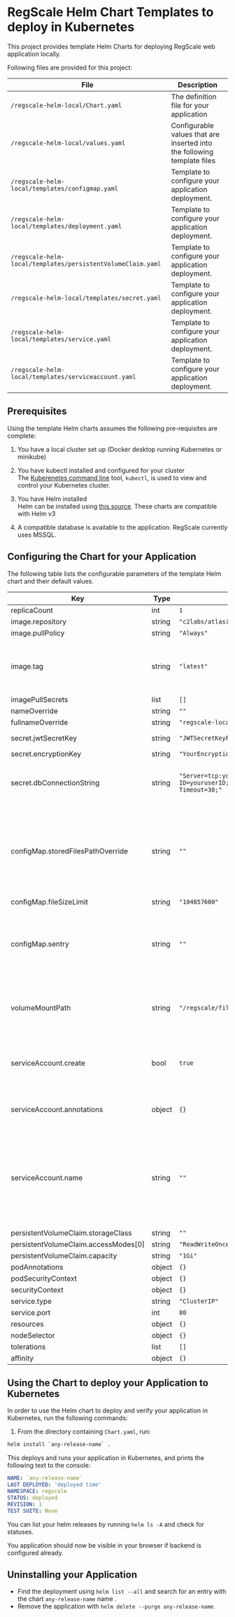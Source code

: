 # RegScale Helm Chart Templates to deploy in Kubernetes

This project provides template Helm Charts for deploying RegScale web application locally.

Following files are provided for this project:

| File                                                         | Description                                                             |
|--------------------------------------------------------------|-------------------------------------------------------------------------|
| `/regscale-helm-local/Chart.yaml`                            | The definition file for your application                                |
| `/regscale-helm-local/values.yaml`                           | Configurable values that are inserted into the following template files |
| `/regscale-helm-local/templates/configmap.yaml`              | Template to configure your application deployment.                      |
| `/regscale-helm-local/templates/deployment.yaml`             | Template to configure your application deployment.                      |
| `/regscale-helm-local/templates/persistentVolumeClaim.yaml`  | Template to configure your application deployment.                      |
| `/regscale-helm-local/templates/secret.yaml`                 | Template to configure your application deployment.                      |
| `/regscale-helm-local/templates/service.yaml`                | Template to configure your application deployment.                      |
| `/regscale-helm-local/templates/serviceaccount.yaml`         | Template to configure your application deployment.                      |

## Prerequisites

Using the template Helm charts assumes the following pre-requisites are complete:  

1. You have a local cluster set up (Docker desktop running Kubernetes or minikube)
  
2. You have kubectl installed and configured for your cluster  
  The [Kuberenetes command line](https://kubernetes.io/docs/tasks/tools/install-kubectl/) tool, `kubectl`, is used to view and control your Kubernetes cluster.

3. You have Helm installed  
  Helm can be installed using [this source](https://helm.sh/docs/intro/install/). 
   These charts are compatible with Helm v3

4. A compatible database is available to the application. RegScale currently uses MSSQL.

## Configuring the Chart for your Application

The following table lists the configurable parameters of the template Helm chart and their default values.

|                  Key                    |  Type  |                                                                                                                      Default                                                                                                                     |                                                       Description                                                      |
|-----------------------------------------|--------|--------------------------------------------------------------------------------------------------------------------------------------------------------------------------------------------------------------------------------------------------|------------------------------------------------------------------------------------------------------------------------|
| replicaCount                            | int    | `1`                                                                                                                                                                                                                                              |                                                                                                                        |
| image.repository                        | string | `"c2labs/atlasity"`                                                                                                                                                                                                                              |                                                                                                                        |
| image.pullPolicy                        | string | `"Always"`                                                                                                                                                                                                                                       |                                                                                                                        |
| image.tag                               | string | `"latest"`                                                                                                                                                                                                                                       | Overrides the image tag whose default is the chart appVersion.                                                         |
| imagePullSecrets                        | list   | `[]`                                                                                                                                                                                                                                             |                                                                                                                        |
| nameOverride                            | string | `""`                                                                                                                                                                                                                                             |                                                                                                                        |
| fullnameOverride                        | string | `"regscale-local"`                                                                                                                                                                                                                               |                                                                                                                        |
| secret.jwtSecretKey                     | string | `"JWTSecretKeyFromSomeWhere6789012"`                                                                                                                                                                                                             | A Valid JSON Web Token                                                                                                 |
| secret.encryptionKey                    | string | `"YourEncryptionKeyFromSomeWhere12"`                                                                                                                                                                                                             |                                                                                                                        |
| secret.dbConnectionString               | string | `"Server=tcp:yourdatabase.database.windows.net,1433;Initial Catalog=ATLAS;Persist Security Info=False;User ID=youruserID;Password=yourPassword;MultipleActiveResultSets=False;Encrypt=True;TrustServerCertificate=False;Connection Timeout=30;"` | MSSQL Entity Framework Connection String                                                                               |
| configMap.storedFilesPathOverride       | string | `""`                                                                                                                                                                                                                                             | Override the location that RegScale saves files, this is automatically  set to the directory that the PV is mounted to |
| configMap.fileSizeLimit                 | string | `"104857600"`                                                                                                                                                                                                                                    |                                                                                                                        |
| configMap.sentry                        | string | `""`                                                                                                                                                                                                                                             | If you want to enable monitoring, enter your Sentry.io Sdn, otherwise, leave blank                                     |
| volumeMountPath                         | string | `"/regscale/files"`                                                                                                                                                                                                                              | The path that the PV is mounted to and where RegScale stores files                                                     |
| serviceAccount.create                   | bool   | `true`                                                                                                                                                                                                                                           | Specifies whether a service account should be created                                                                  |
| serviceAccount.annotations              | object | `{}`                                                                                                                                                                                                                                             | Annotations to add to the service account                                                                              |
| serviceAccount.name                     | string | `""`                                                                                                                                                                                                                                             | The name of the service account to use. If not set and create is true, a name is generated using the fullname template |
| persistentVolumeClaim.storageClass      | string | `""`                                                                                                                                                                                                                                             |                                                                                                                        |
| persistentVolumeClaim.accessModes[0]    | string | `"ReadWriteOnce"`                                                                                                                                                                                                                                |                                                                                                                        |
| persistentVolumeClaim.capacity          | string | `"1Gi"`                                                                                                                                                                                                                                          |                                                                                                                        |
| podAnnotations                          | object | `{}`                                                                                                                                                                                                                                             |                                                                                                                        |
| podSecurityContext                      | object | `{}`                                                                                                                                                                                                                                             |                                                                                                                        |
| securityContext                         | object | `{}`                                                                                                                                                                                                                                             |                                                                                                                        |
| service.type                            | string | `"ClusterIP"`                                                                                                                                                                                                                                    |                                                                                                                        |
| service.port                            | int    | `80`                                                                                                                                                                                                                                             |                                                                                                                        |
| resources                               | object | `{}`                                                                                                                                                                                                                                             |                                                                                                                        |
| nodeSelector                            | object | `{}`                                                                                                                                                                                                                                             |                                                                                                                        |
| tolerations                             | list   | `[]`                                                                                                                                                                                                                                             |                                                                                                                        |
| affinity                                | object | `{}`                                                                                                                                                                                                                                             |                                                                                                                        |

## Using the Chart to deploy your Application to Kubernetes

In order to use the Helm chart to deploy and verify your application in Kubernetes, run the following commands:

1. From the directory containing `Chart.yaml`, run:  

  ```sh
  helm install `any-release-name` .
  ```

  This deploys and runs your application in Kubernetes, and prints the following text to the console:  
  
  ```yaml
  NAME: `any-release-name`
  LAST DEPLOYED: 'deployed time'
  NAMESPACE: regscale
  STATUS: deployed
  REVISION: 1
  TEST SUITE: None
  ```
You can list your helm releases by running `helm ls -A` and check for statuses.

You application should now be visible in your browser if backend is configured already.

## Uninstalling your Application

* Find the deployment using `helm list --all` and search for an entry with the chart `any-release-name` name .
* Remove the application with `helm delete --purge any-release-name`.

